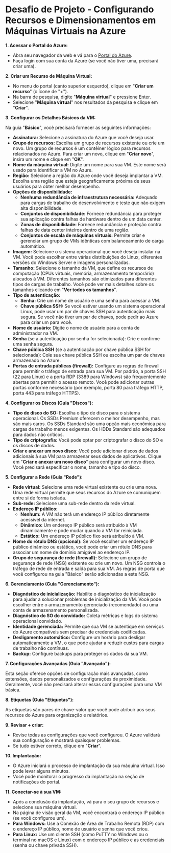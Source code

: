 # Desafio de Projeto  - Configurando Recursos e Dimensionamentos em Máquinas Virtuais na Azure

**1. Acessar o Portal do Azure:**

  * Abra seu navegador da web e vá para o [Portal do Azure](https://www.google.com/search?q=https://portal.azure.com/).
  * Faça login com sua conta da Azure (se você não tiver uma, precisará criar uma).

**2. Criar um Recurso de Máquina Virtual:**

  * No menu do portal (canto superior esquerdo), clique em "**Criar um recurso**" (o ícone de "+").
  * Na barra de pesquisa, digite "**Máquina virtual**" e pressione Enter.
  * Selecione "**Máquina virtual**" nos resultados da pesquisa e clique em "**Criar**".

**3. Configurar os Detalhes Básicos da VM:**

Na guia "**Básico**", você precisará fornecer as seguintes informações:

  * **Assinatura:** Selecione a assinatura do Azure que você deseja usar.
  * **Grupo de recursos:** Escolha um grupo de recursos existente ou crie um novo. Um grupo de recursos é um contêiner lógico para recursos relacionados no Azure. Para criar um novo, clique em "**Criar novo**", insira um nome e clique em "**OK**".
  * **Nome da máquina virtual:** Digite um nome para sua VM. Este nome será usado para identificar a VM no Azure.
  * **Região:** Selecione a região do Azure onde você deseja implantar a VM. Escolha uma região que esteja geograficamente próxima de seus usuários para obter melhor desempenho.
  * **Opções de disponibilidade:**
      * **Nenhuma redundância de infraestrutura necessária:** Adequado para cargas de trabalho de desenvolvimento e teste que não exigem alta disponibilidade.
      * **Conjuntos de disponibilidade:** Fornece redundância para proteger sua aplicação contra falhas de hardware dentro de um data center.
      * **Zonas de disponibilidade:** Fornece redundância e proteção contra falhas de data center inteiros dentro de uma região.
      * **Conjuntos de escala de máquinas virtuais:** Permite criar e gerenciar um grupo de VMs idênticas com balanceamento de carga automático.
  * **Imagem:** Selecione o sistema operacional que você deseja instalar na VM. Você pode escolher entre várias distribuições do Linux, diferentes versões do Windows Server e imagens personalizadas.
  * **Tamanho:** Selecione o tamanho da VM, que define os recursos de computação (CPUs virtuais, memória, armazenamento temporário) alocados à VM. Diferentes tamanhos são otimizados para diferentes tipos de cargas de trabalho. Você pode ver mais detalhes sobre os tamanhos clicando em "**Ver todos os tamanhos**".
  * **Tipo de autenticação:**
      * **Senha:** Crie um nome de usuário e uma senha para acessar a VM.
      * **Chave pública SSH:** Se você estiver usando um sistema operacional Linux, pode usar um par de chaves SSH para autenticação mais segura. Se você não tiver um par de chaves, pode pedir ao Azure para criar um para você.
  * **Nome de usuário:** Digite o nome de usuário para a conta de administrador na VM.
  * **Senha** (se a autenticação por senha for selecionada): Crie e confirme uma senha segura.
  * **Chave pública SSH** (se a autenticação por chave pública SSH for selecionada): Cole sua chave pública SSH ou escolha um par de chaves armazenado no Azure.
  * **Portas de entrada públicas (firewall):** Configure as regras de firewall para permitir o tráfego de entrada para sua VM. Por padrão, a porta SSH (22 para Linux) e a porta RDP (3389 para Windows) são frequentemente abertas para permitir o acesso remoto. Você pode adicionar outras portas conforme necessário (por exemplo, porta 80 para tráfego HTTP, porta 443 para tráfego HTTPS).

**4. Configurar os Discos (Guia "Discos"):**

  * **Tipo de disco do SO:** Escolha o tipo de disco para o sistema operacional. Os SSDs Premium oferecem o melhor desempenho, mas são mais caros. Os SSDs Standard são uma opção mais econômica para cargas de trabalho menos exigentes. Os HDDs Standard são adequados para dados não críticos.
  * **Tipo de criptografia:** Você pode optar por criptografar o disco do SO e os discos de dados.
  * **Criar e anexar um novo disco:** Você pode adicionar discos de dados adicionais à sua VM para armazenar seus dados de aplicativos. Clique em "**Criar e anexar um novo disco**" para configurar um novo disco. Você precisará especificar o nome, tamanho e tipo do disco.

**5. Configurar a Rede (Guia "Rede"):**

  * **Rede virtual:** Selecione uma rede virtual existente ou crie uma nova. Uma rede virtual permite que seus recursos do Azure se comuniquem entre si de forma isolada.
  * **Sub-rede:** Selecione uma sub-rede dentro da rede virtual.
  * **Endereço IP público:**
      * **Nenhum:** A VM não terá um endereço IP público diretamente acessível da internet.
      * **Dinâmico:** Um endereço IP público será atribuído à VM dinamicamente e pode mudar quando a VM for reiniciada.
      * **Estático:** Um endereço IP público fixo será atribuído à VM.
  * **Nome do rótulo DNS (opcional):** Se você escolher um endereço IP público dinâmico ou estático, você pode criar um rótulo DNS para associar um nome de domínio amigável ao endereço IP.
  * **Grupo de segurança de rede (firewall):** Selecione um grupo de segurança de rede (NSG) existente ou crie um novo. Um NSG controla o tráfego de rede de entrada e saída para sua VM. As regras de porta que você configurou na guia "Básico" serão adicionadas a este NSG.

**6. Gerenciamento (Guia "Gerenciamento"):**

  * **Diagnóstico de inicialização:** Habilite o diagnóstico de inicialização para ajudar a solucionar problemas de inicialização da VM. Você pode escolher entre o armazenamento gerenciado (recomendado) ou uma conta de armazenamento personalizada.
  * **Diagnóstico do SO do convidado:** Coleta métricas e logs do sistema operacional convidado.
  * **Identidade gerenciada:** Permite que sua VM se autentique em serviços do Azure compatíveis sem precisar de credenciais codificadas.
  * **Desligamento automático:** Configure um horário para desligar automaticamente a VM, o que pode ajudar a reduzir custos para cargas de trabalho não contínuas.
  * **Backup:** Configure backups para proteger os dados da sua VM.

**7. Configurações Avançadas (Guia "Avançado"):**

Esta seção oferece opções de configuração mais avançadas, como extensões, dados personalizados e configurações de proximidade. Geralmente, você não precisará alterar essas configurações para uma VM básica.

**8. Etiquetas (Guia "Etiquetas"):**

As etiquetas são pares de chave-valor que você pode atribuir aos seus recursos do Azure para organização e relatórios.

**9. Revisar + criar:**

  * Revise todas as configurações que você configurou. O Azure validará sua configuração e mostrará quaisquer problemas.
  * Se tudo estiver correto, clique em "**Criar**".

**10. Implantação:**

  * O Azure iniciará o processo de implantação da sua máquina virtual. Isso pode levar alguns minutos.
  * Você pode monitorar o progresso da implantação na seção de notificações do portal.

**11. Conectar-se à sua VM:**

  * Após a conclusão da implantação, vá para o seu grupo de recursos e selecione sua máquina virtual.
  * Na página de visão geral da VM, você encontrará o endereço IP público (se você configurou um).
  * **Para Windows:** Use a Conexão de Área de Trabalho Remota (RDP) com o endereço IP público, nome de usuário e senha que você criou.
  * **Para Linux:** Use um cliente SSH (como PuTTY no Windows ou o terminal no macOS e Linux) com o endereço IP público e as credenciais (senha ou chave privada SSH).

